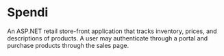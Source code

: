 # Spendi
An ASP.NET retail store-front application that tracks inventory, prices, and descriptions of products. A user may authenticate through a portal and purchase products through the sales page.
